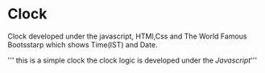 # Clock
Clock developed under the javascript, HTMl,Css and The World Famous Bootsstarp which shows Time(IST) and Date.

''' this is a simple clock 
the clock logic is developed under the *Javascript*'''
